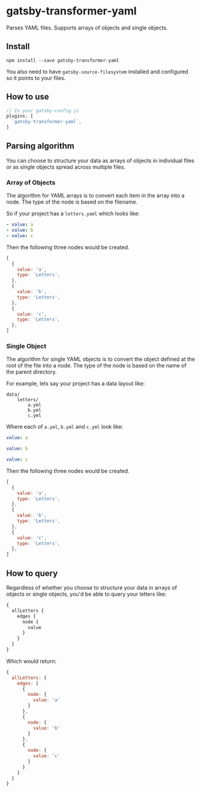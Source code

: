 # gatsby-transformer-yaml

Parses YAML files. Supports arrays of objects and single objects.

## Install

`npm install --save gatsby-transformer-yaml`

You also need to have `gatsby-source-filesystem` installed and configured so it points to your files.

## How to use

```javascript
// In your gatsby-config.js
plugins: [
  `gatsby-transformer-yaml`,
]
```

## Parsing algorithm

You can choose to structure your data as arrays of objects in individual files
or as single objects spread across multiple files.

### Array of Objects

The algorithm for YAML arrays is to convert each item in the array into
a node. The type of the node is based on the filename.

So if your project has a `letters.yaml` which looks like:

```yaml
- value: a
- value: b
- value: c
```

Then the following three nodes would be created.

```javascript
[
  {
    value: 'a',
    type: 'Letters',
  },
  {
    value: 'b',
    type: 'Letters',
  },
  {
    value: 'c',
    type: 'Letters',
  },
]
```

### Single Object

The algorithm for single YAML objects is to convert the object defined at the
root of the file into a node. The type of the node is based on the name of the
parent directory.

For example, lets say your project has a data layout like:

```
data/
    letters/
        a.yml
        b.yml
        c.yml
```

Where each of `a.yml`, `b.yml` and `c.yml` look like:

```yaml
value: a
```

```yaml
value: b
```

```yaml
value: c
```

Then the following three nodes would be created.

```javascript
[
  {
    value: 'a',
    type: 'Letters',
  },
  {
    value: 'b',
    type: 'Letters',
  },
  {
    value: 'c',
    type: 'Letters',
  },
]
```

## How to query

Regardless of whether you choose to structure your data in arrays of objects or
single objects, you'd be able to query your letters like:

```graphql
{
  allLetters {
    edges {
      node {
        value
      }
    }
  }
}
```

Which would return:

```javascript
{
  allLetters: {
    edges: [
      {
        node: {
          value: 'a'
        }
      },
      {
        node: {
          value: 'b'
        }
      },
      {
        node: {
          value: 'c'
        }
      }
    ]
  }
}
```

